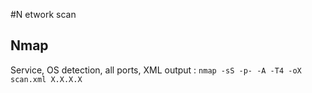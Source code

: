 #N etwork scan

## Nmap

Service, OS detection, all ports, XML output : 
```nmap -sS -p- -A -T4 -oX scan.xml X.X.X.X```
